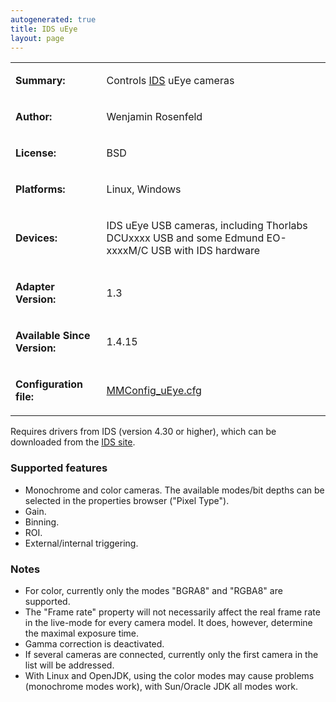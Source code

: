 ```yaml
---
autogenerated: true
title: IDS uEye
layout: page
---
```


<table>
<tr>
<td markdown="1">

**Summary:**

</td>
<td markdown="1">

Controls [IDS](http://en.ids-imaging.com/) uEye cameras

</td>
</tr>
<tr>
<td markdown="1">

**Author:**

</td>
<td markdown="1">

Wenjamin Rosenfeld

</td>
</tr>
<tr>
<td markdown="1">

**License:**

</td>
<td markdown="1">

BSD

</td>
</tr>
<tr>
<td markdown="1">

**Platforms:**

</td>
<td markdown="1">

Linux, Windows

</td>
</tr>
<tr>
<td markdown="1">

**Devices:**

</td>
<td markdown="1">

IDS uEye USB cameras, including Thorlabs DCUxxxx USB and some Edmund
EO-xxxxM/C USB with IDS hardware

</td>
</tr>
<tr>
<td markdown="1">

**Adapter Version:**

</td>
<td markdown="1">

1.3

</td>
</tr>
<tr>
<td markdown="1">

**Available Since Version:**

</td>
<td markdown="1">

1.4.15

</td>
</tr>
<tr>
<td markdown="1">

**Configuration file:**

</td>
<td markdown="1">

[MMConfig_uEye.cfg](media/MMConfig_uEye.cfg "wikilink")

</td>
</tr>
</table>

Requires drivers from IDS (version 4.30 or higher), which can be
downloaded from the [IDS
site](http://en.ids-imaging.com/download-ueye.html).

### Supported features

-   Monochrome and color cameras. The available modes/bit depths can be
    selected in the properties browser ("Pixel Type").
-   Gain.
-   Binning.
-   ROI.
-   External/internal triggering.

### Notes

-   For color, currently only the modes "BGRA8" and "RGBA8" are
    supported.
-   The "Frame rate" property will not necessarily affect the real frame
    rate in the live-mode for every camera model. It does, however,
    determine the maximal exposure time.
-   Gamma correction is deactivated.
-   If several cameras are connected, currently only the first camera in
    the list will be addressed.
-   With Linux and OpenJDK, using the color modes may cause problems
    (monochrome modes work), with Sun/Oracle JDK all modes work.
